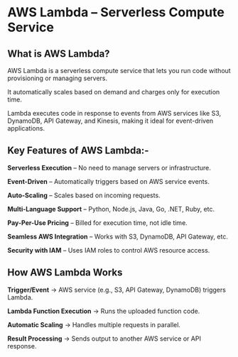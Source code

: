 # AWS Lambda – Serverless Compute Service

What is AWS Lambda?
------------------
AWS Lambda is a serverless compute service that lets you run code without provisioning or managing servers. 

It automatically scales based on demand and charges only for execution time.

Lambda executes code in response to events from AWS services like S3, DynamoDB, API Gateway, and Kinesis, making it ideal for event-driven applications.

## Key Features of AWS Lambda:-
<b>Serverless Execution</b> – No need to manage servers or infrastructure.

<b>Event-Driven</b> – Automatically triggers based on AWS service events.

<b>Auto-Scaling</b> – Scales based on incoming requests.

<b>Multi-Language Support</b> – Python, Node.js, Java, Go, .NET, Ruby, etc.

<b>Pay-Per-Use Pricing</b> – Billed for execution time, not idle time.

<b>Seamless AWS Integration</b> – Works with S3, DynamoDB, API Gateway, etc.

<b>Security with IAM</b> – Uses IAM roles to control AWS resource access.


## How AWS Lambda Works
<b>Trigger/Event</b> → AWS service (e.g., S3, API Gateway, DynamoDB) triggers Lambda.

<b>Lambda Function Execution</b> → Runs the uploaded function code.

<b>Automatic Scaling</b> → Handles multiple requests in parallel.

<b>Result Processing</b> → Sends output to another AWS service or API response.
